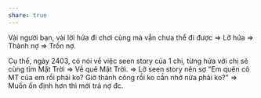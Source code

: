 ```yaml
---
share: true
---
```

Vài người bạn, vài lời hứa đi chơi cùng mà vẫn chưa thể đi được => Lỡ hứa => Thành nợ => Trốn nợ. 

Cụ thể, ngày 2403, có nói về việc seen story của 1 chị, từng hứa với chị sẽ cùng tìm Mặt Trời => Về quê Mặt Trời. => Lỡ seen story nên sợ "Em quên cô MT của em rồi phải ko? Giờ thành công rồi ko cần nhớ nữa phải ko?" => Muốn ổn định hơn thì mới trả nợ đc.
